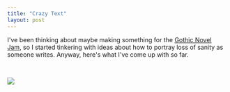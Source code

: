 ```yaml
---
title: "Crazy Text"
layout: post
---
```


I've been thinking about maybe making something for the [Gothic Novel Jam](https://itch.io/jam/gothic-novel-jam), so I started tinkering with ideas about how to portray loss of sanity as someone writes. Anyway, here's what I've come up with so far.

<br>

![](/media/crazy-text.png)

<br>
